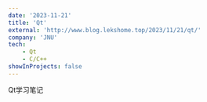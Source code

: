 ```yaml
---
date: '2023-11-21'
title: 'Qt'
external: 'http://www.blog.lekshome.top/2023/11/21/qt/'
company: 'JNU'
tech:
    - Qt
    - C/C++
showInProjects: false
---
```


Qt学习笔记